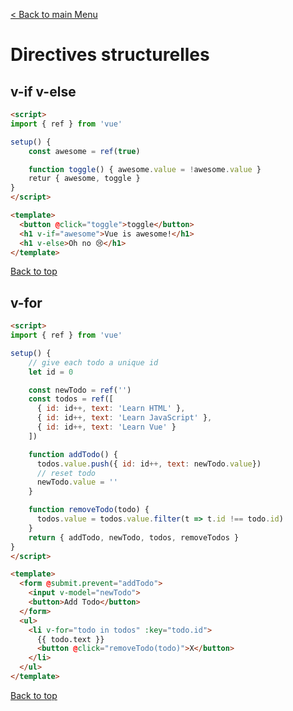 [< Back to main Menu](https://github.com/gsoulie/vue-resources/blob/main/vue-index.md)    

# Directives structurelles

## v-if v-else

````html
<script>
import { ref } from 'vue'

setup() {
	const awesome = ref(true)

	function toggle() { awesome.value = !awesome.value }
	retur { awesome, toggle }
}
</script>

<template>
  <button @click="toggle">toggle</button>
  <h1 v-if="awesome">Vue is awesome!</h1>
  <h1 v-else>Oh no 😢</h1>
</template>
````
[Back to top](#directives-structurelles)     
  
## v-for

````html
<script>
import { ref } from 'vue'

setup() {
	// give each todo a unique id
	let id = 0

	const newTodo = ref('')
	const todos = ref([
	  { id: id++, text: 'Learn HTML' },
	  { id: id++, text: 'Learn JavaScript' },
	  { id: id++, text: 'Learn Vue' }
	])

	function addTodo() {
	  todos.value.push({ id: id++, text: newTodo.value})
	  // reset todo
	  newTodo.value = ''
	}

	function removeTodo(todo) {
	  todos.value = todos.value.filter(t => t.id !== todo.id)
	}
	return { addTodo, newTodo, todos, removeTodos }
}
</script>

<template>
  <form @submit.prevent="addTodo">
    <input v-model="newTodo">
    <button>Add Todo</button>    
  </form>
  <ul>
    <li v-for="todo in todos" :key="todo.id">
      {{ todo.text }}
      <button @click="removeTodo(todo)">X</button>
    </li>
  </ul>
</template>
````
[Back to top](#directives-structurelles)     
